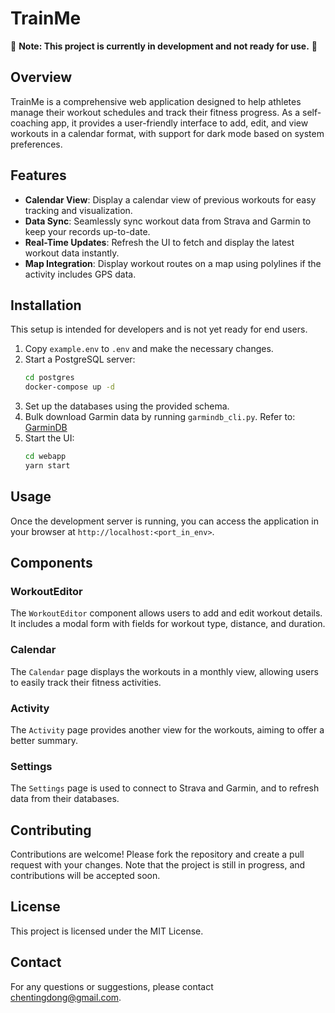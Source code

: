 # TrainMe

🚧 **Note: This project is currently in development and not ready for use.** 🚧
  
## Overview

TrainMe is a comprehensive web application designed to help athletes manage their workout schedules and track their fitness progress. As a self-coaching app, it provides a user-friendly interface to add, edit, and view workouts in a calendar format, with support for dark mode based on system preferences.

## Features

* **Calendar View**: Display a calendar view of previous workouts for easy tracking and visualization.
* **Data Sync**: Seamlessly sync workout data from Strava and Garmin to keep your records up-to-date.
* **Real-Time Updates**: Refresh the UI to fetch and display the latest workout data instantly.
* **Map Integration**: Display workout routes on a map using polylines if the activity includes GPS data.

## Installation

This setup is intended for developers and is not yet ready for end users.

1. Copy `example.env` to `.env` and make the necessary changes.
2. Start a PostgreSQL server:
    ```sh
    cd postgres
    docker-compose up -d
    ```
3. Set up the databases using the provided schema.
4. Bulk download Garmin data by running `garmindb_cli.py`. Refer to: [GarminDB](https://github.com/tcgoetz/GarminDB)
5. Start the UI:
    ```sh
    cd webapp
    yarn start
    ```

## Usage

Once the development server is running, you can access the application in your browser at `http://localhost:<port_in_env>`.

## Components

### WorkoutEditor

The `WorkoutEditor` component allows users to add and edit workout details. It includes a modal form with fields for workout type, distance, and duration.

### Calendar

The `Calendar` page displays the workouts in a monthly view, allowing users to easily track their fitness activities.

### Activity

The `Activity` page provides another view for the workouts, aiming to offer a better summary.

### Settings

The `Settings` page is used to connect to Strava and Garmin, and to refresh data from their databases.

## Contributing

Contributions are welcome! Please fork the repository and create a pull request with your changes. Note that the project is still in progress, and contributions will be accepted soon.

## License

This project is licensed under the MIT License.

## Contact


For any questions or suggestions, please contact [chentingdong@gmail.com](mailto:chentingdong@gmail.com).